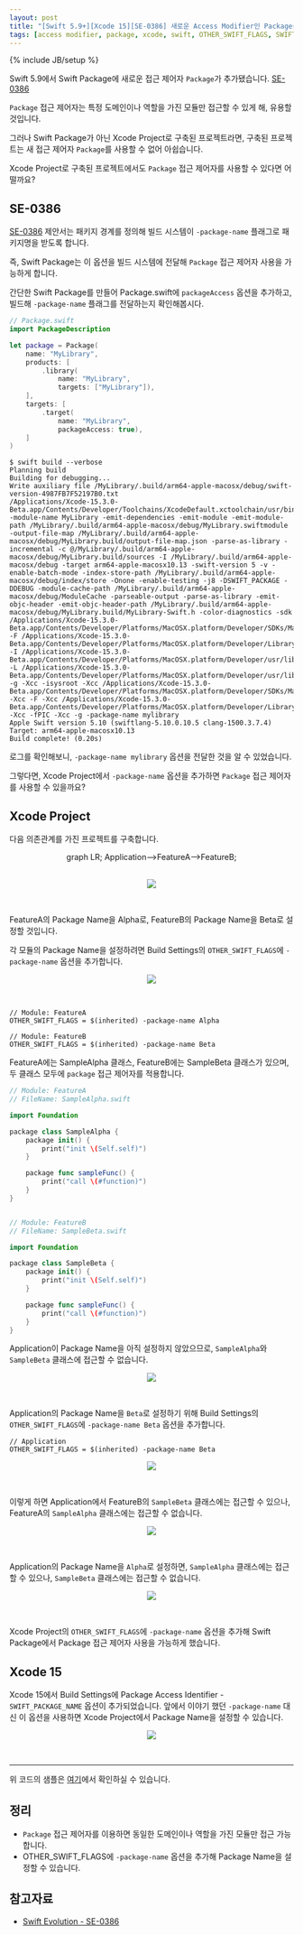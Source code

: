 ```yaml
---
layout: post
title: "[Swift 5.9+][Xcode 15][SE-0386] 새로운 Access Modifier인 Package를 Xcode Project에서 사용하기"
tags: [access modifier, package, xcode, swift, OTHER_SWIFT_FLAGS, SWIFT_PACKAGE_NAME]
---
```

{% include JB/setup %}

Swift 5.9에서 Swift Package에 새로운 접근 제어자 `Package`가 추가됐습니다. [SE-0386](https://github.com/apple/swift-evolution/blob/main/proposals/0386-package-access-modifier.md)

`Package` 접근 제어자는 특정 도메인이나 역할을 가진 모듈만 접근할 수 있게 해, 유용할 것입니다.

그러나 Swift Package가 아닌 Xcode Project로 구축된 프로젝트라면, 구축된 프로젝트는 새 접근 제어자 `Package`를 사용할 수 없어 아쉽습니다.

Xcode Project로 구축된 프로젝트에서도 `Package` 접근 제어자를 사용할 수 있다면 어떨까요?

## SE-0386

[SE-0386](https://github.com/apple/swift-evolution/blob/main/proposals/0386-package-access-modifier.md) 제안서는 패키지 경계를 정의해 빌드 시스템이 `-package-name` 플래그로 패키지명을 받도록 합니다.

즉, Swift Package는 이 옵션을 빌드 시스템에 전달해 `Package` 접근 제어자 사용을 가능하게 합니다.

간단한 Swift Package를 만들어 Package.swift에 `packageAccess` 옵션을 추가하고, 빌드해 `-package-name` 플래그를 전달하는지 확인해봅시다.

```swift
// Package.swift
import PackageDescription

let package = Package(
    name: "MyLibrary",
    products: [
        .library(
            name: "MyLibrary",
            targets: ["MyLibrary"]),
    ],
    targets: [
        .target(
            name: "MyLibrary",
            packageAccess: true),
    ]
)
```

```
$ swift build --verbose
Planning build
Building for debugging...
Write auxiliary file /MyLibrary/.build/arm64-apple-macosx/debug/swift-version-4987FB7F52197B0.txt
/Applications/Xcode-15.3.0-Beta.app/Contents/Developer/Toolchains/XcodeDefault.xctoolchain/usr/bin/swiftc -module-name MyLibrary -emit-dependencies -emit-module -emit-module-path /MyLibrary/.build/arm64-apple-macosx/debug/MyLibrary.swiftmodule -output-file-map /MyLibrary/.build/arm64-apple-macosx/debug/MyLibrary.build/output-file-map.json -parse-as-library -incremental -c @/MyLibrary/.build/arm64-apple-macosx/debug/MyLibrary.build/sources -I /MyLibrary/.build/arm64-apple-macosx/debug -target arm64-apple-macosx10.13 -swift-version 5 -v -enable-batch-mode -index-store-path /MyLibrary/.build/arm64-apple-macosx/debug/index/store -Onone -enable-testing -j8 -DSWIFT_PACKAGE -DDEBUG -module-cache-path /MyLibrary/.build/arm64-apple-macosx/debug/ModuleCache -parseable-output -parse-as-library -emit-objc-header -emit-objc-header-path /MyLibrary/.build/arm64-apple-macosx/debug/MyLibrary.build/MyLibrary-Swift.h -color-diagnostics -sdk /Applications/Xcode-15.3.0-Beta.app/Contents/Developer/Platforms/MacOSX.platform/Developer/SDKs/MacOSX14.4.sdk -F /Applications/Xcode-15.3.0-Beta.app/Contents/Developer/Platforms/MacOSX.platform/Developer/Library/Frameworks -I /Applications/Xcode-15.3.0-Beta.app/Contents/Developer/Platforms/MacOSX.platform/Developer/usr/lib -L /Applications/Xcode-15.3.0-Beta.app/Contents/Developer/Platforms/MacOSX.platform/Developer/usr/lib -g -Xcc -isysroot -Xcc /Applications/Xcode-15.3.0-Beta.app/Contents/Developer/Platforms/MacOSX.platform/Developer/SDKs/MacOSX14.4.sdk -Xcc -F -Xcc /Applications/Xcode-15.3.0-Beta.app/Contents/Developer/Platforms/MacOSX.platform/Developer/Library/Frameworks -Xcc -fPIC -Xcc -g -package-name mylibrary
Apple Swift version 5.10 (swiftlang-5.10.0.10.5 clang-1500.3.7.4)
Target: arm64-apple-macosx10.13
Build complete! (0.20s)
```

로그를 확인해보니, `-package-name mylibrary` 옵션을 전달한 것을 알 수 있었습니다.

그렇다면, Xcode Project에서 `-package-name` 옵션을 추가하면 `Package` 접근 제어자를 사용할 수 있을까요?

## Xcode Project

다음 의존관계를 가진 프로젝트를 구축합니다.

<div class="mermaid" style="display:flex;justify-content:center;"> 
graph LR;
    Application-->FeatureA-->FeatureB;
</div><br/>

<p style="text-align:center;"><img src="{{ site.prod_url }}/image/2024/02/01.png"/></p><br/>

FeatureA의 Package Name을 Alpha로, FeatureB의 Package Name을 Beta로 설정할 것입니다.

각 모듈의 Package Name을 설정하려면 Build Settings의 `OTHER_SWIFT_FLAGS`에 `-package-name` 옵션을 추가합니다.

<p style="text-align:center;"><img src="{{ site.prod_url }}/image/2024/02/02.png"/></p><br/>

```
// Module: FeatureA
OTHER_SWIFT_FLAGS = $(inherited) -package-name Alpha

// Module: FeatureB
OTHER_SWIFT_FLAGS = $(inherited) -package-name Beta
```

FeatureA에는 SampleAlpha 클래스, FeatureB에는 SampleBeta 클래스가 있으며, 두 클래스 모두에 `package` 접근 제어자를 적용합니다.

```swift
// Module: FeatureA
// FileName: SampleAlpha.swift

import Foundation

package class SampleAlpha {
    package init() {
        print("init \(Self.self)")
    }

    package func sampleFunc() {
        print("call \(#function)")
    }
}


// Module: FeatureB
// FileName: SampleBeta.swift

import Foundation

package class SampleBeta {
    package init() {
        print("init \(Self.self)")
    }

    package func sampleFunc() {
        print("call \(#function)")
    }
}
```

Application이 Package Name을 아직 설정하지 않았으므로, `SampleAlpha`와 `SampleBeta` 클래스에 접근할 수 없습니다.

<p style="text-align:center;"><img src="{{ site.prod_url }}/image/2024/02/03.png"/></p><br/>

Application의 Package Name을 `Beta`로 설정하기 위해 Build Settings의 `OTHER_SWIFT_FLAGS`에 `-package-name Beta` 옵션을 추가합니다.

```
// Application
OTHER_SWIFT_FLAGS = $(inherited) -package-name Beta
```

<p style="text-align:center;"><img src="{{ site.prod_url }}/image/2024/02/04.png"/></p><br/>

이렇게 하면 Application에서 FeatureB의 `SampleBeta` 클래스에는 접근할 수 있으나, FeatureA의 `SampleAlpha` 클래스에는 접근할 수 없습니다.

<p style="text-align:center;"><img src="{{ site.prod_url }}/image/2024/02/05.png"/></p><br/>

Application의 Package Name을 `Alpha`로 설정하면, `SampleAlpha` 클래스에는 접근할 수 있으나, `SampleBeta` 클래스에는 접근할 수 없습니다.

<p style="text-align:center;"><img src="{{ site.prod_url }}/image/2024/02/06.png"/></p><br/>

Xcode Project의 `OTHER_SWIFT_FLAGS`에 `-package-name` 옵션을 추가해 Swift Package에서 Package 접근 제어자 사용을 가능하게 했습니다.

## Xcode 15

Xcode 15에서 Build Settings에 Package Access Identifier - `SWIFT_PACKAGE_NAME` 옵션이 추가되었습니다. 앞에서 이야기 했던 `-package-name` 대신 이 옵션을 사용하면 Xcode Project에서 Package Name을 설정할 수 있습니다.

<p style="text-align:center;"><img src="{{ site.prod_url }}/image/2024/02/07.png"/></p><br/>

---

위 코드의 샘플은 [여기](https://github.com/minsOne/Experiment-Repo/tree/master/20240207)에서 확인하실 수 있습니다.

## 정리

* `Package` 접근 제어자를 이용하면 동일한 도메인이나 역할을 가진 모듈만 접근 가능합니다.
* OTHER_SWIFT_FLAGS에 `-package-name` 옵션을 추가해 Package Name을 설정할 수 있습니다.

## 참고자료

* [Swift Evolution - SE-0386](https://github.com/apple/swift-evolution/blob/main/proposals/0386-package-access-modifier.md)
